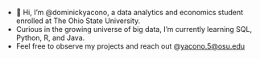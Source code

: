 - 👋 Hi, I’m @dominickyacono, a data analytics and economics student enrolled at The Ohio State University.
-  Curious in the growing universe of big data, I’m currently learning SQL, Python, R, and Java.
-  Feel free to observe my projects and reach out @yacono.5@osu.edu 

<!---
dominickyacono/dominickyacono is a ✨ special ✨ repository because its `README.md` (this file) appears on your GitHub profile.
You can click the Preview link to take a look at your changes.
--->
